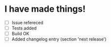 # I have made things!

<!-- 
Thank you for your contribution.
Please use the following checklist (insofar applicable) 
to make sure you didn't miss anything.
-->

- [ ] Issue refereced
- [ ] Tests added
- [ ] Build OK
- [ ] Added changelog entry (section 'next release')
